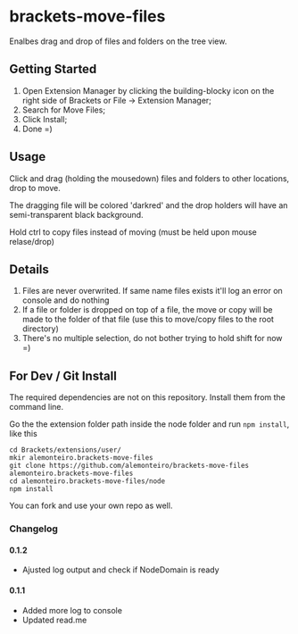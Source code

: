 brackets-move-files
=========================

Enalbes drag and drop of files and folders on the tree view.

## Getting Started

1. Open Extension Manager by clicking the building-blocky icon on the right side of Brackets or File -> Extension Manager;
2. Search for Move Files;
3. Click Install;
4. Done =)

## Usage

Click and drag (holding the mousedown) files and folders to other locations, drop to move.

The dragging file will be colored 'darkred' and the drop holders will have an semi-transparent black background.

Hold ctrl to copy files instead of moving (must be held upon mouse relase/drop)

## Details 

1. Files are never overwrited. If same name files exists it'll log an error on console and do nothing
2. If a file or folder is dropped on top of a file, the move or copy will be made to the folder of that file (use this to move/copy files to the root directory)
3. There's no multiple selection, do not bother trying to hold shift for now =)

## For Dev / Git Install

The required dependencies are not on this repository. Install them from the command line.

Go the the extension folder path inside the node folder and run `npm install`, like this

```
cd Brackets/extensions/user/
mkir alemonteiro.brackets-move-files
git clone https://github.com/alemonteiro/brackets-move-files alemonteiro.brackets-move-files
cd alemonteiro.brackets-move-files/node
npm install
```

You can fork and use your own repo as well.

### Changelog

#### 0.1.2

* Ajusted log output and check if NodeDomain is ready

#### 0.1.1

* Added more log to console
* Updated read.me